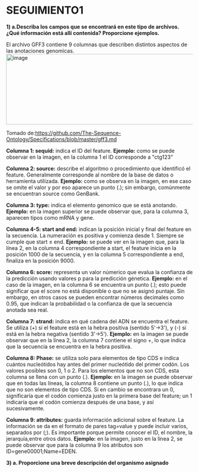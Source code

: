 # SEGUIMIENTO1
**1) a.Describa los campos que se encontrará en este tipo de archivos. ¿Qué información está allí contenida? Proporcione ejemplos.**

El archivo GFF3 contiene 9 columnas que describen distintos aspectos de las anotaciones genomicas.
<img width="910" height="191" alt="image" src="https://github.com/user-attachments/assets/b6ff13f4-15e8-4361-9ffa-d5261161e523" />

Tomado de:https://github.com/The-Sequence-Ontology/Specifications/blob/master/gff3.md


   **Columna 1: sequid:** indica el ID del feature.
   **Ejemplo:** como se puede observar en la imagen, en la columna 1 el ID corresponde a "ctg123"
   
   **Columna 2: source:** describe el algoritmo o procedimiento que identificó el feature. Generalmente corresponde al nombre de la base de datos o herramienta utilizada.
   **Ejemplo:**  como se observa en la imagen, en ese caso se omite el valor y por eso aparece un punto (.); sin embargo, comúnmente se encuentran source como GenBank.
   
   **Columna 3: type:** indica el elemento genomico que se está anotando. 
   **Ejemplo:** en la imagen superior se puede observar que, para la columna 3, aparecen tipos como mRNA y gene.
   
  **Columna 4-5: start and end:** indican la posición inicial y final del feature en la secuencia. La numeración es positiva y comienza desde 1. Siempre se cumple que start ≤ end.
  **Ejemplo:** se puede ver en la imagen que, para la línea 2, en la columna 4 correspondiente a start, el feature inicia en la posición 1000 de la secuencia, y en la columna 5 correspondiente a end, finaliza en     la posición 9000.
  
   **Columna 6: score:** representa un valor númerico que evalua la confianza de la predicción usando valores p para la predicción génetica.
   **Ejemplo:** en el caso de la imagen, en la columna 6 se encuentra un punto (.); esto puede significar que el score no está disponible o que no se asignó puntaje. Sin embargo, en otros casos se pueden             encontrar números decimales como 0.95, que indican la probabilidad o la confianza de que la secuencia anotada sea real.
   
   **Columna 7: strand:** indica en qué cadena del ADN se encuentra el feature. Se utiliza (+) si el feature está en la hebra positiva (sentido 5'→3'), y (-) si está en la hebra negativa (sentido 3'→5').
   **Ejemplo:** en la imagen se puede observar que en la línea 2, la columna 7 contiene el signo +, lo que indica que la secuencia se encuentra en la hebra positiva.
   
   **Columna 8: Phase:** se utiliza solo para elementos de tipo CDS e indica cuántos nucleótidos hay antes del primer nucleótido del primer codón. Los valores posibles son 0, 1 o 2. Para los elementos que no son     CDS, esta columna se llena con un punto (.).
   **Ejemplo:** en la imagen se puede observar que en todas las líneas, la columna 8 contiene un punto (.), lo que indica que no son elementos de tipo CDS. Si en cambio se encontrara un 0, significaría que el         codón comienza justo en la primera base del feature; un 1 indicaría que el codón comienza después de una base, y así sucesivamente.
   
   **Columna 9: attributes:** guarda información adicional sobre el feature. La información se da en el formato de pares tag=value  y puede incluir varios, separados por (;). Es importante porque permite conocer     el ID, el nombre, la jerarquía,entre otros datos.
   **Ejemplo:** en la imagen, justo en la línea 2, se puede observar que para la columna 9 los atributos son ID=gene00001;Name=EDEN.
   
   **3) a. Proporcione una breve descripción del organismo asignado**
   
